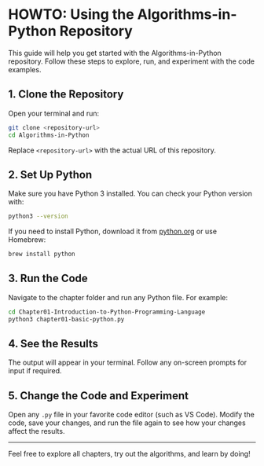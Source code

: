# HOWTO: Using the Algorithms-in-Python Repository

This guide will help you get started with the Algorithms-in-Python repository. Follow these steps to explore, run, and experiment with the code examples.

## 1. Clone the Repository
Open your terminal and run:

```zsh
git clone <repository-url>
cd Algorithms-in-Python
```
Replace `<repository-url>` with the actual URL of this repository.

## 2. Set Up Python
Make sure you have Python 3 installed. You can check your Python version with:

```zsh
python3 --version
```
If you need to install Python, download it from [python.org](https://www.python.org/downloads/) or use Homebrew:

```zsh
brew install python
```

## 3. Run the Code
Navigate to the chapter folder and run any Python file. For example:

```zsh
cd Chapter01-Introduction-to-Python-Programming-Language
python3 chapter01-basic-python.py
```

## 4. See the Results
The output will appear in your terminal. Follow any on-screen prompts for input if required.

## 5. Change the Code and Experiment
Open any `.py` file in your favorite code editor (such as VS Code). Modify the code, save your changes, and run the file again to see how your changes affect the results.

---

Feel free to explore all chapters, try out the algorithms, and learn by doing!
